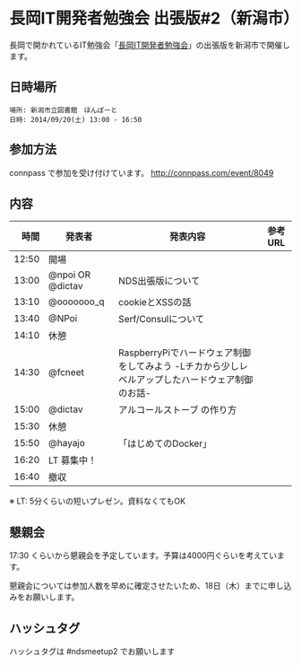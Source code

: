 長岡IT開発者勉強会 出張版#2（新潟市）
=====================================


長岡で開かれているIT勉強会「[長岡IT開発者勉強会](http://nagaoka.techtalk.jp/)」の出張版を新潟市で開催します。
## 日時場所
```
場所: 新潟市立図書館　ほんぽーと
日時: 2014/09/20(土) 13:00 - 16:50
```

## 参加方法
connpass で参加を受け付けています。
http://connpass.com/event/8049

## 内容

時間  | 発表者 | 発表内容 | 参考URL
-----:|-------|------|----
12:50 | 開場 |
13:00 | @npoi OR @dictav | NDS出張版について
13:10 | @ooooooo_q | cookieとXSSの話
13:40 | @NPoi | Serf/Consulについて
14:10 | 休憩
14:30 | @fcneet | RaspberryPiでハードウェア制御をしてみよう -Lチカから少しレベルアップしたハードウェア制御のお話-
15:00 | @dictav | アルコールストーブ の作り方
15:30 | 休憩
15:50 | @hayajo | 「はじめてのDocker」
16:20 | LT 募集中！
16:40 | 撤収 |

※ LT: 5分くらいの短いプレゼン。資料なくてもOK

## 懇親会
17:30 くらいから懇親会を予定しています。予算は4000円ぐらいを考えています。

懇親会については参加人数を早めに確定させたいため、18日（木）までに申し込みをお願いします。

## ハッシュタグ

ハッシュタグは #ndsmeetup2 でお願いします
